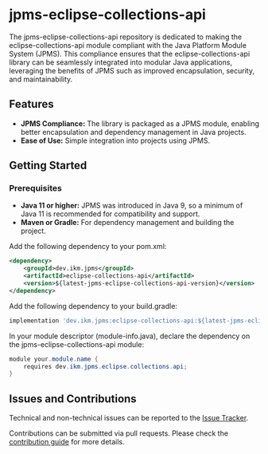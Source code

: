 # jpms-eclipse-collections-api
The jpms-eclipse-collections-api repository is dedicated to making the eclipse-collections-api module compliant with the Java Platform Module System (JPMS). This compliance ensures that the eclipse-collections-api library can be seamlessly integrated into modular Java applications, leveraging the benefits of JPMS such as improved encapsulation, security, and maintainability.

## Features

* **JPMS Compliance:** The library is packaged as a JPMS module, enabling better encapsulation and dependency management in Java projects.
* **Ease of Use:** Simple integration into projects using JPMS.

## Getting Started
### Prerequisites

* **Java 11 or higher:** JPMS was introduced in Java 9, so a minimum of Java 11 is recommended for compatibility and support.
* **Maven or Gradle:** For dependency management and building the project.

Add the following dependency to your pom.xml:
```xml
<dependency>
    <groupId>dev.ikm.jpms</groupId>
	<artifactId>eclipse-collections-api</artifactId>
    <version>${latest-jpms-eclipse-collections-api-version}</version>
</dependency>
```

Add the following dependency to your build.gradle:
```groovy
implementation 'dev.ikm.jpms:eclipse-collections-api:${latest-jpms-eclipse-collections-api-version}'
```

In your module descriptor (module-info.java), declare the dependency on the jpms-eclipse-collections-api module:

```java
module your.module.name {
    requires dev.ikm.jpms.eclipse.collections.api;
}
```


## Issues and Contributions
Technical and non-technical issues can be reported to the [Issue Tracker](https://github.com/ikmdev/jpms-eclipse-collections-api/issues).

Contributions can be submitted via pull requests. Please check the [contribution guide](doc/how-to-contribute.md) for more details.